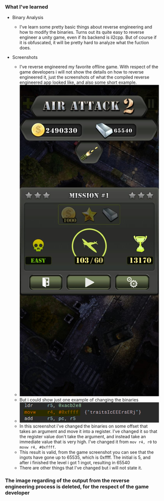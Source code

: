 ### What I've learned

- Binary Analysis
    - I've learn some pretty basic things about reverse engineering and how to modify the binaries. Turns out its quite easy to reverse engineer a unity game, even if its backend is il2cpp. But of course if it is obfuscated, it will be pretty hard to analyze what the fuction does.

- Screenshots
    - I've reverse engineered my favorite offline game. With respect of the game developers i will not show the details on how to reverse engineered it, just the screenshots of what the compiled reverse engineered app looked like, and also some short example.
    - ![Game Screenshot](./0.jpg)
    - But i could show just one example of changing the binaries
    - ![Binary Changing](./1.png)
    - In this screenshot i've changed the binaries on some offset that takes an argument and move it into a register. I've changed it so that the register value don't take the argument, and instead take an immediate value that is very high. I've changed it from `mov r4, r0` to `movw r4, #0xffff`.
    - This result is valid, from the game screenshot you can see that the ingots have gone up to 65535, which is 0xffff. The initial is 5, and after i finished the level i got 1 ingot, resulting in 65540
    - There are other things that I've changed but i will not state it.

### The image regarding of the output from the reverse engineering process is deleted, for the respect of the game developer
